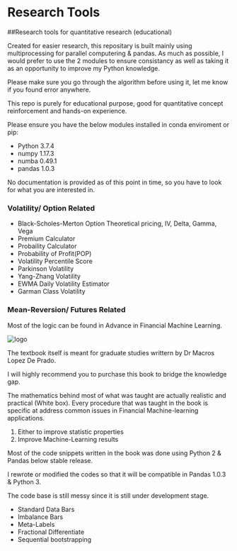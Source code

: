 # Research Tools

##Research tools for quantitative research (educational)

Created for easier research, this repositary is built mainly using multiprocessing for parallel computering & pandas.
As much as possible, I would prefer to use the 2 modules to ensure consistancy as well as taking it as an opportunity to improve my Python knowledge.

Please make sure you go through the algorithm before using it, let me know if you found error anywhere.

This repo is purely for educational purpose, good for quantitative concept reinforcement and hands-on experience.

Please ensure you have the below modules installed in conda enviroment or pip:

* Python 3.7.4
* numpy 1.17.3
* numba 0.49.1
* pandas 1.0.3

No documentation is provided as of this point in time, so you have to look for what you are interested in.

### Volatility/ Option Related

* Black-Scholes-Merton Option Theoretical pricing, IV, Delta, Gamma, Vega
* Premium Calculator
* Probaility Calculator
* Probability of Profit(POP)
* Volatility Percentile Score
* Parkinson Volatility
* Yang-Zhang Volatility
* EWMA Daily Volatility Estimator
* Garman Class Volatility

### Mean-Reversion/ Futures Related

Most of the logic can be found in Advance in Financial Machine Learning. 

![logo](https://media.wiley.com/product_data/coverImage300/89/11194820/1119482089.jpg)

The textbook itself is meant for graduate studies writtern by Dr Macros Lopez De Prado.

I will highly recommend you to purchase this book to bridge the knowledge gap.

The mathematics behind most of what was taught are actually realistic and practical (White box).
Every procedure that was taught in the book is specific at address common issues in Financial Machine-learning applications.

1. Either to improve statistic properties
2. Improve Machine-Learning results

Most of the code snippets written in the book was done using Python 2 & Pandas below stable release.

I rewrote or modified the codes so that it will be compatible in Pandas 1.0.3 & Python 3.

The code base is still messy since it is still under development stage.

* Standard Data Bars
* Imbalance Bars
* Meta-Labels
* Fractional Differentiate
* Sequential bootstrapping

